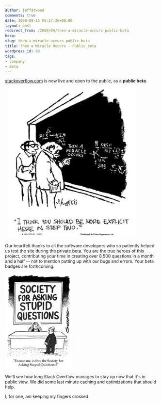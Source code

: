 ```yaml
---
author: jeffatwood
comments: true
date: 2008-09-15 09:17:26+00:00
layout: post
redirect_from: /2008/09/then-a-miracle-occurs-public-beta
hero: 
slug: then-a-miracle-occurs-public-beta
title: Then a Miracle Occurs - Public Beta
wordpress_id: 98
tags:
- company
- Beta
---
```



[stackoverflow.com](http://stackoverflow.com) is now live and open to the public, as a **public beta**.



![I think you should be more explicit here in step two.](/images/wordpress/then-a-miracle-occurs-cartoon.png)






Our heartfelt thanks to all the software developers who so patiently helped us test the site during the private beta. You are the true heroes of this project, contributing your time in creating over 8,500 questions in a month and a half -- not to mention putting up with our bugs and errors. Your beta badges are forthcoming.



![society-for-asking-stupid-questions](/images/wordpress/stupid.jpg)



We'll see how long Stack Overflow manages to stay up now that it's in public view. We did some last minute caching and optimizations that should help.



I, for one, am keeping my fingers crossed.

